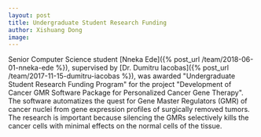 ```yaml
---
layout: post
title: Undergraduate Student Research Funding
author: Xishuang Dong
image: 
---
```


Senior Computer Science student [Nneka Ede]({% post_url /team/2018-06-01-nneka-ede %}), supervised by [Dr. Dumitru Iacobas]({% post_url /team/2017-11-15-dumitru-iacobas %}), was awarded "Undergraduate Student Research Funding Program" for the project "Development of Cancer GMR Software Package for Personalized Cancer Gene Therapy". The software automatizes the quest for Gene Master Regulators (GMR) of cancer nuclei from gene expression profiles of surgically removed tumors. The research is important because silencing the GMRs selectively kills the cancer cells with minimal effects on the normal cells of the tissue.
